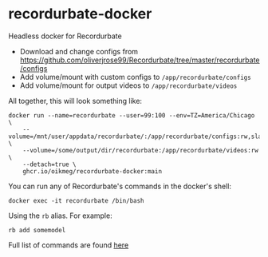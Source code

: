 # recordurbate-docker
Headless docker for Recordurbate

- Download and change configs from https://github.com/oliverjrose99/Recordurbate/tree/master/recordurbate/configs
- Add volume/mount with custom configs to `/app/recordurbate/configs`
- Add volume/mount for output videos to `/app/recordurbate/videos`

All together, this will look something like:
```
docker run --name=recordurbate --user=99:100 --env=TZ=America/Chicago \
    --volume=/mnt/user/appdata/recordurbate/:/app/recordurbate/configs:rw,slave \
    --volume=/some/output/dir/recordurbate:/app/recordurbate/videos:rw \
    --detach=true \
    ghcr.io/oikmeg/recordurbate-docker:main
```

You can run any of Recordurbate's commands in the docker's shell:

```
docker exec -it recordurbate /bin/bash
```

Using the `rb` alias. For example:

`rb add somemodel`

Full list of commands are found [here](https://github.com/oliverjrose99/Recordurbate#usage)
